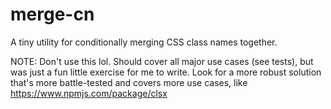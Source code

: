 # merge-cn
A tiny utility for conditionally merging CSS class names together.

NOTE: Don't use this lol. Should cover all major use cases (see tests), but was just a fun little exercise for me to write. Look for a more robust solution that's more battle-tested and covers more use cases, like https://www.npmjs.com/package/clsx
